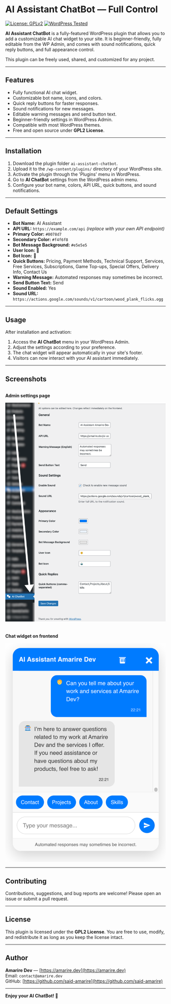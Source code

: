 # AI Assistant ChatBot — Full Control

[![License: GPLv2](https://img.shields.io/badge/License-GPL%202.0-blue.svg)](https://www.gnu.org/licenses/gpl-2.0.html)
[![WordPress Tested](https://img.shields.io/badge/WordPress-Tested-brightgreen.svg)](https://wordpress.org/)

**AI Assistant ChatBot** is a fully-featured WordPress plugin that allows you to add a customizable AI chat widget to your site. It is beginner-friendly, fully editable from the WP Admin, and comes with sound notifications, quick reply buttons, and full appearance control.  

This plugin can be freely used, shared, and customized for any project.

---

## Features

- Fully functional AI chat widget.
- Customizable bot name, icons, and colors.
- Quick reply buttons for faster responses.
- Sound notifications for new messages.
- Editable warning messages and send button text.
- Beginner-friendly settings in WordPress Admin.
- Compatible with most WordPress themes.
- Free and open source under **GPL2 License**.

---

## Installation

1. Download the plugin folder `ai-assistant-chatbot`.
2. Upload it to the `/wp-content/plugins/` directory of your WordPress site.
3. Activate the plugin through the 'Plugins' menu in WordPress.
4. Go to **AI ChatBot** settings from the WordPress admin menu.
5. Configure your bot name, colors, API URL, quick buttons, and sound notifications.

---

## Default Settings

- **Bot Name:** AI Assistant  
- **API URL:** `https://example.com/api` *(replace with your own API endpoint)*  
- **Primary Color:** `#0078d7`  
- **Secondary Color:** `#f4f6f8`  
- **Bot Message Background:** `#e5e5e5`  
- **User Icon:** 🧑  
- **Bot Icon:** 🤖  
- **Quick Buttons:** Pricing, Payment Methods, Technical Support, Services, Free Services, Subscriptions, Game Top-ups, Special Offers, Delivery Info, Contact Us  
- **Warning Message:** Automated responses may sometimes be incorrect.  
- **Send Button Text:** Send  
- **Sound Enabled:** Yes  
- **Sound URL:** `https://actions.google.com/sounds/v1/cartoon/wood_plank_flicks.ogg`

---

## Usage

After installation and activation:

1. Access the **AI ChatBot** menu in your WordPress Admin.
2. Adjust the settings according to your preference.
3. The chat widget will appear automatically in your site's footer.
4. Visitors can now interact with your AI assistant immediately.

---

## Screenshots

<div style="display: flex; flex-direction: row; gap: 20px; flex-wrap: wrap;">

  <div style="flex: 1; min-width: 300px;">
    <p><strong>Admin settings page</strong></p>
    <img src="https://github.com/Said-Amarire/ai-assistant-chatbot/blob/main/ai-assistant-chatbot/assets/img/dashboard-settings.png" alt="Admin Settings" style="width: 100%; height: auto;">
  </div>

  <div style="flex: 1; min-width: 300px;">
    <p><strong>Chat widget on frontend</strong></p>
    <img src="https://github.com/Said-Amarire/ai-assistant-chatbot/blob/main/ai-assistant-chatbot/assets/img/frontend-view.png" alt="Frontend Chat Widget" style="width: 100%; height: auto;">
  </div>

</div>

---

## Contributing

Contributions, suggestions, and bug reports are welcome! Please open an issue or submit a pull request.

---

## License

This plugin is licensed under the **GPL2 License**. You are free to use, modify, and redistribute it as long as you keep the license intact.

---

## Author

**Amarire Dev** — [https://amarire.dev](https://amarire.dev)  
Email: `contact@amarire.dev`  
GitHub: [https://github.com/said-amarire](https://github.com/said-amarire)

---

**Enjoy your AI ChatBot! 🚀**
